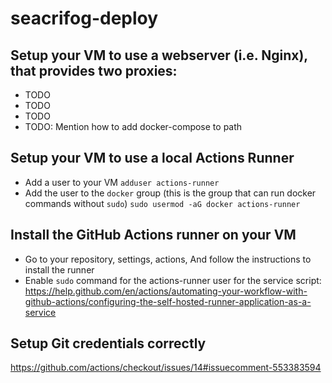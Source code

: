 # seacrifog-deploy

## Setup your VM to use a webserver (i.e. Nginx), that provides two proxies:
- TODO
- TODO
- TODO
- TODO: Mention how to add docker-compose to path

## Setup your VM to use a local Actions Runner
- Add a user to your VM `adduser actions-runner`
- Add the user to the `docker` group (this is the group that can run docker commands without `sudo`) `sudo usermod -aG docker actions-runner`

## Install the GitHub Actions runner on your VM
- Go to your repository, settings, actions, And follow the instructions to install the runner
- Enable `sudo` command for the actions-runner user for the service script: https://help.github.com/en/actions/automating-your-workflow-with-github-actions/configuring-the-self-hosted-runner-application-as-a-service

## Setup Git credentials correctly
https://github.com/actions/checkout/issues/14#issuecomment-553383594
